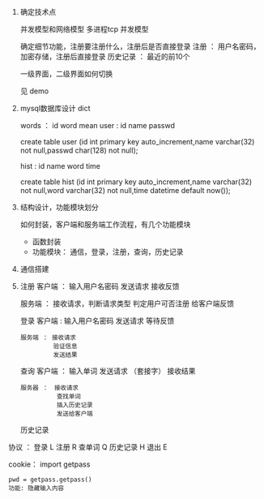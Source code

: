 1. 确定技术点

   并发模型和网络模型
      多进程tcp 并发模型

   确定细节功能，注册要注册什么，注册后是否直接登录
      注册 ： 用户名密码， 加密存储，注册后直接登录
      历史记录 ： 最近的前10个

   一级界面，二级界面如何切换

     见 demo

2. mysql数据库设计  dict

    words ：  id    word   mean
    user :  id  name  passwd

    create table user (id int primary key auto_increment,name varchar(32) not null,passwd char(128) not null);

    hist :  id  name  word   time

    create table hist (id int primary key auto_increment,name varchar(32) not null,word varchar(32) not null,time datetime default now());


3. 结构设计，功能模块划分

   如何封装，客户端和服务端工作流程，有几个功能模块

   *  函数封装
   *  功能模块： 通信，登录，注册，查询，历史记录

4. 通信搭建

5. 注册
      客户端 ： 输入用户名密码
               发送请求
               接收反馈

      服务端 ： 接收请求，判断请求类型
               判定用户可否注册
               给客户端反馈


   登录
       客户端 : 输入用户名密码
               发送请求
               等待反馈

       服务端 ： 接收请求
                验证信息
                发送结果

   查询
       客户端 ： 输入单词
                发送请求 （套接字）
                接收结果

       服务器 ：　接收请求
       　　　　　　查找单词
       　　　　　　插入历史记录
       　　　　　　发送给客户端

   历史记录

协议 ： 登录   L
       注册   R
       查单词  Q
       历史记录  H
       退出   E

cookie：
    import  getpass

    pwd = getpass.getpass()
    功能: 隐藏输入内容